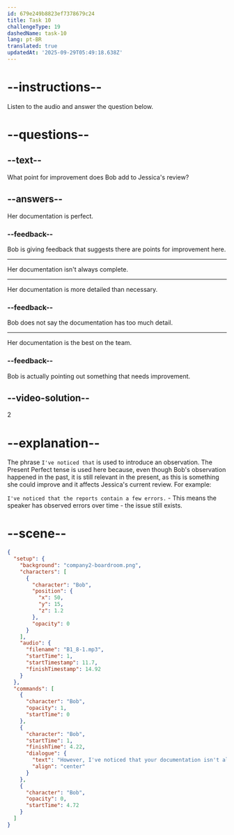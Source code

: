 ```yaml
---
id: 679e249b8823ef7378679c24
title: Task 10
challengeType: 19
dashedName: task-10
lang: pt-BR
translated: true
updatedAt: '2025-09-29T05:49:18.638Z'
---
```


<!-- (Audio) Bob: However, I've noticed that your documentation isn't always complete. -->

# --instructions--

Listen to the audio and answer the question below.

# --questions--

## --text--

What point for improvement does Bob add to Jessica's review?

## --answers--

Her documentation is perfect.

### --feedback--

Bob is giving feedback that suggests there are points for improvement here.

---

Her documentation isn't always complete.

---

Her documentation is more detailed than necessary.

### --feedback--

Bob does not say the documentation has too much detail.

---

Her documentation is the best on the team.

### --feedback--

Bob is actually pointing out something that needs improvement.

## --video-solution--

2

# --explanation--

The phrase `I've noticed that` is used to introduce an observation. The Present Perfect tense is used here because, even though Bob's observation happened in the past, it is still relevant in the present, as this is something she could improve and it affects Jessica's current review. For example:

`I've noticed that the reports contain a few errors.` - This means the speaker has observed errors over time - the issue still exists.

# --scene--

```json
{
  "setup": {
    "background": "company2-boardroom.png",
    "characters": [
      {
        "character": "Bob",
        "position": {
          "x": 50,
          "y": 15,
          "z": 1.2
        },
        "opacity": 0
      }
    ],
    "audio": {
      "filename": "B1_8-1.mp3",
      "startTime": 1,
      "startTimestamp": 11.7,
      "finishTimestamp": 14.92
    }
  },
  "commands": [
    {
      "character": "Bob",
      "opacity": 1,
      "startTime": 0
    },
    {
      "character": "Bob",
      "startTime": 1,
      "finishTime": 4.22,
      "dialogue": {
        "text": "However, I've noticed that your documentation isn't always complete.",
        "align": "center"
      }
    },
    {
      "character": "Bob",
      "opacity": 0,
      "startTime": 4.72
    }
  ]
}
```
